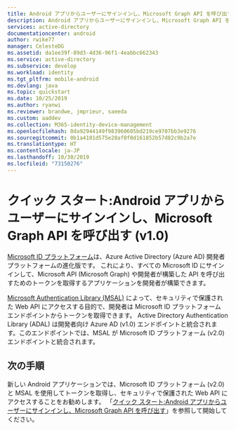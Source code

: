 ```yaml
---
title: Android アプリからユーザーにサインインし、Microsoft Graph API を呼び出す (v1.0) | Microsoft Docs
description: Android アプリからユーザーにサインインし、Microsoft Graph API を呼び出す方法について説明します。
services: active-directory
documentationcenter: android
author: rwike77
manager: CelesteDG
ms.assetid: da1ee39f-89d3-4d36-96f1-4eabbc662343
ms.service: active-directory
ms.subservice: develop
ms.workload: identity
ms.tgt_pltfrm: mobile-android
ms.devlang: java
ms.topic: quickstart
ms.date: 10/25/2019
ms.author: ryanwi
ms.reviewer: brandwe, jmprieur, saeeda
ms.custom: aaddev
ms.collection: M365-identity-device-management
ms.openlocfilehash: 0da92944149f983960605bd219ce9707bb3e9276
ms.sourcegitcommit: 0b1a4101d575e28af0f0d161852b57d82c9b2a7e
ms.translationtype: HT
ms.contentlocale: ja-JP
ms.lasthandoff: 10/30/2019
ms.locfileid: "73150276"
---
```

# <a name="quickstart-sign-in-users-and-call-the-microsoft-graph-api-from-an-android-app-v10"></a>クイック スタート:Android アプリからユーザーにサインインし、Microsoft Graph API を呼び出す (v1.0)

[Microsoft ID プラットフォーム](v2-overview.md)は、Azure Active Directory (Azure AD) 開発者プラットフォームの進化版です。 これにより、すべての Microsoft ID にサインインして、Microsoft API (Microsoft Graph) や開発者が構築した API を呼び出すためのトークンを取得するアプリケーションを開発者が構築できます。

[Microsoft Authentication Library (MSAL)](msal-overview.md) によって、セキュリティで保護された Web API にアクセスする目的で、開発者は Microsoft ID プラットフォーム エンドポイントからトークンを取得できます。 Active Directory Authentication Library (ADAL) は開発者向け Azure AD (v1.0) エンドポイントと統合されます。このエンドポイントでは、MSAL が Microsoft ID プラットフォーム (v2.0) エンドポイントと統合されます。

## <a name="next-steps"></a>次の手順

新しい Android アプリケーションでは、Microsoft ID プラットフォーム (v2.0) と MSAL を使用してトークンを取得し、セキュリティで保護された Web API にアクセスすることをお勧めします。 「[クイック スタート:Android アプリからユーザーにサインインし、Microsoft Graph API を呼び出す](quickstart-v2-android.md)」を参照して開始してください。
